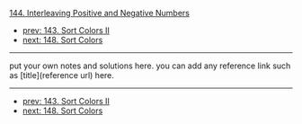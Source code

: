 [144. Interleaving Positive and Negative Numbers](http://www.lintcode.com/problem/interleaving-positive-and-negative-numbers)

- [prev: 143. Sort Colors II](143-sort-colors-ii.md)
- [next: 148. Sort Colors](148-sort-colors.md)

---

put your own notes and solutions here.
you can add any reference link such as [title](reference url) here.

---

- [prev: 143. Sort Colors II](143-sort-colors-ii.md)
- [next: 148. Sort Colors](148-sort-colors.md)

